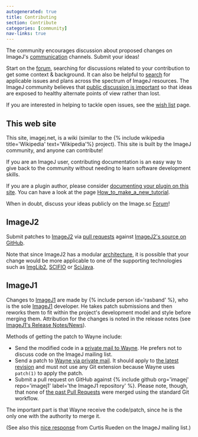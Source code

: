```yaml
---
autogenerated: true
title: Contributing
section: Contribute
categories: [community]
nav-links: true
---
```


The community encourages discussion about proposed changes on ImageJ's [communication](/discuss/#ways-to-get-help) channels. Submit your ideas!

Start on the [forum](/discuss), searching for discussions related to your contribution to get some context & background. It can also be helpful to [search](/help#searching-imagej-resources) for applicable issues and plans across the spectrum of ImageJ resources. The ImageJ community believes that [public discussion is important](/develop/philosophy#open-source) so that ideas are exposed to healthy alternate points of view rather than lost.

If you are interested in helping to tackle open issues, see the [wish list](/develop/wish-list) page.

## This web site

This site, imagej.net, is a wiki (similar to the {% include wikipedia title='Wikipedia' text='Wikipedia'%} project). This site is built by the ImageJ community, and anyone can contribute!

If you are an ImageJ user, contributing documentation is an easy way to give back to the community without needing to learn software development skills.

If you are a plugin author, please consider [documenting your plugin on this site](/contribute/distributing#documenting-your-extension). You can have a look at the page [How\_to\_make\_a\_new\_tutorial](/tutorials/make-a-new-tutorial).

When in doubt, discuss your ideas publicly on the Image.sc [Forum](/discuss)!

## ImageJ2

Submit patches to [ImageJ2](/software/imagej2) via [pull requests](https://help.github.com/articles/using-pull-requests/) against [ImageJ2's source on GitHub](https://github.com/imagej).

Note that since ImageJ2 has a modular [architecture](/develop/architecture), it is possible that your change would be more applicable to one of the supporting technologies such as [ImgLib2](https://github.com/imglib), [SCIFIO](https://github.com/scifio) or [SciJava](https://github.com/scijava).

## ImageJ1

Changes to [ImageJ1](/software/imagej1) are made by {% include person id='rasband' %}, who is the sole [ImageJ1](/software/imagej1) developer. He takes patch submissions and then reworks them to fit within the project's development model and style before merging them. Attribution for the changes is noted in the release notes (see [ImageJ1's Release Notes/News](/ij/notes.html)).

Methods of getting the patch to Wayne include:

-   Send the modified code in a [private mail to Wayne](mailto:rasbandw@mail.nih.gov). He prefers not to discuss code on the ImageJ mailing list.
-   Send a patch to [Wayne via private mail](mailto:rasbandw@mail.nih.gov). It should apply to [the latest revision](https://github.com/imagej/imagej1/commit/master) and must not use any Git extension because Wayne uses `patch(1)` to apply the patch.
-   Submit a pull request on GitHub against {% include github org='imagej' repo='imagej1' label='the ImageJ1 repository' %}. Please note, though, that none of [the past Pull Requests](https://github.com/imagej/imagej1/pulls?q=is%3Apr+is%3Aclosed) were merged using the standard Git workflow.

The important part is that Wayne receive the code/patch, since he is the only one with the authority to merge it.

(See also this [nice response](http://imagej.1557.x6.nabble.com/Non-Uniform-X-Y-Z-Units-Patch-tp5008492p5008496.html) from Curtis Rueden on the ImageJ mailing list.)
